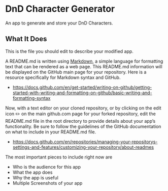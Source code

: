 # DnD Character Generator

An app to generate and store your DnD Characters.

## What It Does

This is the file you should edit to describe your modified app.

A README.md is written using [Markdown](https://www.markdownguide.org/), a simple language for formatting text that can be rendered as a web page. This README.md information will be displayed on the GitHub main page for your repository. Here is a resource specifically for Markdown syntax and GitHub.

* <https://docs.github.com/en/get-started/writing-on-github/getting-started-with-writing-and-formatting-on-github/basic-writing-and-formatting-syntax>

Now, with a text editor on your cloned repository, or by clicking on the edit icon ✏️ on the main github.com page for your forked repository, edit the README.md file in the root directory to provide details about your app’s functionality. Be sure to follow the guidelines of the GitHub documentation on what to include in your README.md file.

* <https://docs.github.com/en/repositories/managing-your-repositorys-settings-and-features/customizing-your-repository/about-readmes>

The most important pieces to include right now are

* Who is the audience for this app
* What the app does
* Why the app is useful
* Multiple Screenshots of your app
